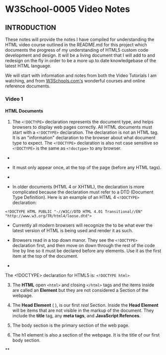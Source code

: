 # W3School-0005 Video Notes

## INTRODUCTION

These notes will provide the notes I have compiled for understanding the HTML video course outlined in the README.md for this project which documents the progress of my understanding of HTML5 custom code development and design. It will be a living document that I will add to and redesign on the fly in order to be a more up to date knowledgebase of the latest HTML language.

We will start with information and notes from both the Video Tutorials I am watching, and from [W3Schools.com's](https://www.w3schools.com/) wonderful courses and online reference  documents.

### Video 1

#### HTML Documents

1. The ```<!DOCTYPE>``` declaration represents the document type, and helps browsers to display web pages correctly. All HTML documents must start with a ```<!DOCTYPE>``` declaration. The declaration is not an HTML tag. It is an "information" declaration to the browser about what document type to expect. The ```<!DOCTYPE>``` declaration is also not case sensitive so ```<!DOCTYPE>``` is the same as ```<!doctype>``` to any browser.

* 
 * It must only appear once, at the top of the page (before any HTML tags).

*
 * In older documents (HTML 4 or XHTML), the declaration is more complicated because the declaration must refer to a DTD (Document Type Definition). Here is an example of an HTML 4 ```<!DOCTYPE>``` declaration:

```
<!DOCTYPE HTML PUBLIC "-//W3C//DTD HTML 4.01 Transitional//EN" "http://www.w3.org/TR/html4/loose.dtd">
```




* Currently all modern browsers will recognize the <!DOCTYPE html> to be what ever the latest version of HTML is being used and render it as such.

* Browsers read in a top down manor. They see the ```<!DOCTYPE>``` declaration first, and then move on down through the rest of the code line by line so it must be declared before any elements. Use it as the first item at the top of the document.

*

The <!DOCTYPE> declaration for HTML5 is: ```<!DOCTYPE html>```

3. The **HTML** open ```<html>``` and closing ```</html>``` tags and the items inside are called an **Element** but they are not considered a Section of the webpage.

4. The **Head Element** (<head> </head> ), is our first *real* Section. Inside the **Head Element** will be items that are not visible in the markup of the document. They include the **title** tag, any **meta tags**, and **JavaScript Refences**.

5. The body section is the primary section of the web page.

6. The h1 element is also a section of the webpage. It is the title of our first body section.


**
